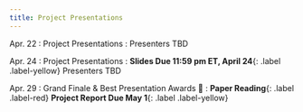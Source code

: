 ```yaml
---
title: Project Presentations
---
```


Apr. 22
: Project Presentations
  : 
  Presenters TBD

Apr. 24
: Project Presentations 
  : **Slides Due 11:59 pm ET, April 24**{: .label .label-yellow}
  Presenters TBD

Apr. 29
: Grand Finale & Best Presentation Awards 🍨
  : **Paper Reading**{: .label .label-red} **Project Report Due May 1**{: .label .label-yellow}